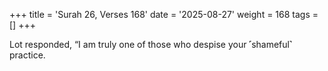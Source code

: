 +++
title = 'Surah 26, Verses 168'
date = '2025-08-27'
weight = 168
tags = []
+++

Lot responded, “I am truly one of those who despise your ˹shameful˺ practice.